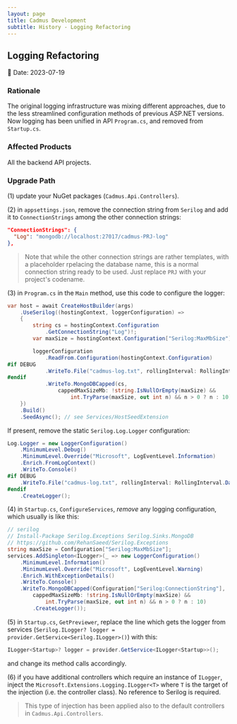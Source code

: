 ```yaml
---
layout: page
title: Cadmus Development
subtitle: History - Logging Refactoring
---
```


## Logging Refactoring

📆 Date: 2023-07-19

### Rationale

The original logging infrastructure was mixing different approaches, due to the less streamlined configuration methods of previous ASP.NET versions. Now logging has been unified in API `Program.cs`, and removed from `Startup.cs`.

### Affected Products

All the backend API projects.

### Upgrade Path

(1) update your NuGet packages (`Cadmus.Api.Controllers`).

(2) in `appsettings.json`, remove the connection string from `Serilog` and add it to `ConnectionStrings` among the other connection strings:

```json
"ConnectionStrings": {
  "Log": "mongodb://localhost:27017/cadmus-PRJ-log"
},
```

>Note that while the other connection strings are rather templates, with a placeholder rpelacing the database name, this is a normal connection string ready to be used. Just replace `PRJ` with your project's codename.

(3) in `Program.cs` in the `Main` method, use this code to configure the logger:

```cs
var host = await CreateHostBuilder(args)
    .UseSerilog((hostingContext, loggerConfiguration) =>
    {
        string cs = hostingContext.Configuration
            .GetConnectionString("Log")!;
        var maxSize = hostingContext.Configuration["Serilog:MaxMbSize"];

        loggerConfiguration
            .ReadFrom.Configuration(hostingContext.Configuration)
#if DEBUG
            .WriteTo.File("cadmus-log.txt", rollingInterval: RollingInterval.Day)
#endif
            .WriteTo.MongoDBCapped(cs,
                cappedMaxSizeMb: !string.IsNullOrEmpty(maxSize) &&
                    int.TryParse(maxSize, out int n) && n > 0 ? n : 10);
    })
    .Build()
    .SeedAsync(); // see Services/HostSeedExtension
```

If present, remove the static `Serilog.Log.Logger` configuration:

```cs
Log.Logger = new LoggerConfiguration()
    .MinimumLevel.Debug()
    .MinimumLevel.Override("Microsoft", LogEventLevel.Information)
    .Enrich.FromLogContext()
    .WriteTo.Console()
#if DEBUG
    .WriteTo.File("cadmus-log.txt", rollingInterval: RollingInterval.Day)
#endif
    .CreateLogger();
```

(4) in `Startup.cs`, `ConfigureServices`, _remove_ any logging configuration, which usually is like this:

```cs
// serilog
// Install-Package Serilog.Exceptions Serilog.Sinks.MongoDB
// https://github.com/RehanSaeed/Serilog.Exceptions
string maxSize = Configuration["Serilog:MaxMbSize"];
services.AddSingleton<ILogger>(_ => new LoggerConfiguration()
    .MinimumLevel.Information()
    .MinimumLevel.Override("Microsoft", LogEventLevel.Warning)
    .Enrich.WithExceptionDetails()
    .WriteTo.Console()
    .WriteTo.MongoDBCapped(Configuration["Serilog:ConnectionString"],
        cappedMaxSizeMb: !string.IsNullOrEmpty(maxSize) &&
            int.TryParse(maxSize, out int n) && n > 0 ? n : 10)
        .CreateLogger());
```

(5) in `Startup.cs`, `GetPreviewer`, replace the line which gets the logger from services (`Serilog.ILogger? logger = provider.GetService<Serilog.ILogger>()`) with this:

```cs
ILogger<Startup>? logger = provider.GetService<ILogger<Startup>>();
```

and change its method calls accordingly.

(6) if you have additional controllers which require an instance of `ILogger`, inject the `Microsoft.Extensions.Logging.ILogger<T>` where `T` is the target of the injection (i.e. the controller class). No reference to Serilog is required.

>This type of injection has been applied also to the default controllers in `Cadmus.Api.Controllers`.

